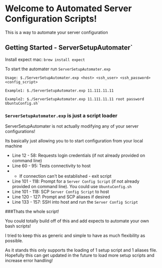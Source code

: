 # Welcome to Automated Server Configuration Scripts!
This is a way to automate your server configuration

## Getting Started - ServerSetupAutomater`

Install expect mac: `brew install expect`

To start the automater run `ServerSetupAutomater.exp`

```
Usage: $./ServerSetupAutomater.exp <host> <ssh_user> <ssh_password> <config_script>

Example1: $./ServerSetupAutomater.exp 11.111.11.11

Example2: $./ServerSetupAutomater.exp 11.111.11.11 root password UbuntuConfig.sh`
```

### `ServerSetupAutomater.exp` is just a script loader

ServerSetupAutomater is not actually modifying any of your server configurations!

Its basically just allowing you to to start configuration from your local machine

* Line 12 - 58: Requests login credentials (if not already provided on command line)
* Line 60 - 95: Tests connectivity to host
* * If connection can't be established - exit script
* Line 101 - 118: Prompt for a `Server Config Script` (if not already provided on command line). You could use `UbuntuConfig.sh`
* Line 101 - 118: SCP `Server Config Script` to host
* Line 120 - 127: Prompt and SCP aliases if desired
* Line 133 - 157: SSH into host and run the `Server Config Script`

###Thats the whole script!

You could totally build off of this and add expects to automate your own bash scripts!

I tried to keep this as generic and simple to have as much flexibility as possible.

As it stands this only supports the loading of 1 setup script and 1 aliases file. Hopefully this can get updated in the future to load more setup scripts and increase error handling!
